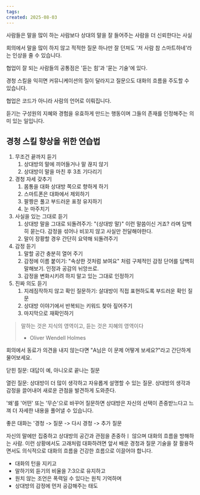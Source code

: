 ```yaml
---
tags: 
created: 2025-08-03
---
```


사람들은 말을 많이 하는 사람보다 상대의 말을 잘 들어주는 사람을 더 신뢰한다는 사실

회의에서 말을 많이 하지 않고 적적한 질문 하나만 잘 던져도 '저 사람 참 스마트하네'라는 인상을 줄 수 있습니다.

협업이 잘 되는 사람들의 공통점은 '듣는 힘'과 '묻는 기술'에 있다.

경청 스킬을 익히면 커뮤니케이션의 질이 달라지고 질문으도 대화의 흐름을 주도할 수 있습니다.

협업은 코드가 아니라 사람의 언어로 이뤄집니다.

듣기는 구성원의 지혜와 경험을 유효하게 만드는 행동이며 그들의 존재를 인정해주는 의미 있는 일입니다.

## 경청 스킬 향상을 위한 연습법
1. 무조건 끝까지 듣기
	1. 상대방의 말에 끼어들거나 말 끊지 않기
	2. 상대방이 말을 마친 후 3초 기다리기
2. 경청 자세 갖추기
	1. 몸통을 대화 상대방 쪽으로 향하게 하기
	2. 스마트폰은 대화에서 제외하기
	3. 팔짱은 풀고 부드러운 표정 유지하기
	4. 눈 마주치기
3. 사실을 있는 그대로 듣기
	1. 상대방 말을 그대로 되돌려주기: "{상대방 말}" 이런 말씀이신 거죠? 라며 담백히 묻는다. 감정을 섞어나 비꼬지 않고 사실만 전달해야한다.
	2. 말이 장황할 경우 간단히 요약해 되돌려주기
4. 감정 듣기
	1. 말할 공간 충분히 열어 주기
	2. 감정에 이름 붙이기: "속상한 것처럼 보여요" 처럼 구체적인 감정 단어를 담백히 말해보기. 인정과 공감의 뉘앙쓰로.
	3. 감정을 변화시키려 하지 말고 있는 그대로 인정하기
5. 진짜 의도 듣기
	1. 지레짐작하지 않고 확인 질문하기: 살대방이 직접 표현하도록 부드러운 확인 질문 
	2. 상대방 이야기에서 반복되는 키워드 찾아 짚어주기
	3. 마지막으로 재확인하기

> 말하는 것은 지식의 영역이고, 듣는 것은 지혜의 영역이다
> - Oliver Wendell Holmes

회의에서 동료가 의견을 내지 않는다면 "A님은 이 문제 어떻게 보세요?"라고 간단하게 물어보세요.

닫힌 질문: 대답이 예, 아니오로 끝나는 질문

열린 질문: 상대방이 더 많이 생각하고 자유롭게 설명할 수 있는 질문. 상대방의 생각과 감정을 끌어내어 새로운 관점을 발견하게 도와준다.

'왜'를 '어떤' 또는 '무슨'으로 바꾸어 질문하면 상대방은 자신의 선택이 존중받느다고 느껴 더 자세한 내용을 풀어낼 수 있습니다.

좋은 대화는 '경청 -> 질문 -> 다시 경청 -> 추가 질문

자신의 말에만 집중하고 상대방의 공간과 관점을 존중하ㅣ 않으며 대화의 흐름을 방해하는 사람. 이런 상황에서도 고래처럼 대화하려면 앞서 배운 경청과 질문 기술을 잘 활용하면서도 의식적으로 대화의 흐름을 건강한 흐름으로 이끌어야 합니다.
- 대화의 턴을 지키고
- 말하기외 듣기의 비율을 7:3으로 유지하고
- 원치 않는 조언은 폭력일 수 있다는 원칙 기억하며
- 상대방의 감정에 먼저 공감해주는 태도